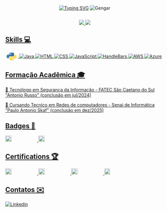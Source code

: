 <div align="center">
</div>

<div align="center">
  <a href="https://git.io/typing-svg"><img src="https://readme-typing-svg.demolab.com?font=Press+Start+2P&size=22&duration=1500&pause=750&center=true&vCenter=true&multiline=true&color=E347F7&width=642&height=130&lines=Ol%C3%A1+%2C+sejam+bem-vindos!;Meu+nome+%C3%A9+Lucas;e+este+%C3%A9+meu+perfil+no+GitHub!;%C2%AF%5C_(%E3%83%84)_%2F%C2%AF" align="center" alt="Typing SVG" /></a>

  <img src="https://i.pinimg.com/originals/4f/d0/c0/4fd0c049c173c9beb5a0101a84deb6f9.gif" min-width="200px" max-width="200px" width="200px" align="center" alt="Gengar">
</div>

<div align="center">
</div>

##
<div align="center">
  <a href="https://github.com/LucasCoFranco">
  <img height="175em" src="http://github-readme-streak-stats.herokuapp.com/?user=LucasCoFranco&amp;theme=transparent">
  <img height="175em" src="https://github-readme-stats.vercel.app/api/top-langs/?username=LucasCoFranco&layout=compact&langs_count=16&theme=transparent"/>
  </div>

<div style="display: inline_block">
 <h2> Skills 💻 </h2>
  <img align="center" alt="Python" height="30" width="40" src="https://raw.githubusercontent.com/devicons/devicon/master/icons/python/python-original.svg">
  <img align="center" alt="Java" height="30" width="40" src="https://download.logo.wine/logo/Java_(programming_language)/Java_(programming_language)-Logo.wine.png">
  <img align="center" alt="HTML" height="30" width="40" src="https://upload.wikimedia.org/wikipedia/commons/thumb/6/61/HTML5_logo_and_wordmark.svg/2048px-HTML5_logo_and_wordmark.svg.png">
  <img align="center" alt="CSS" height="30" width="40" src="https://upload.wikimedia.org/wikipedia/commons/thumb/d/d5/CSS3_logo_and_wordmark.svg/1452px-CSS3_logo_and_wordmark.svg.png">
  <img align="center" alt="JavaScript" height="30" width="40" src="https://static.vecteezy.com/system/resources/previews/027/127/463/non_2x/javascript-logo-javascript-icon-transparent-free-png.png">
  <img align="center" alt="HandleBars" height="30" width="40" src="https://cdn.worldvectorlogo.com/logos/handlebars.svg">
  <img align="center" alt="AWS" height="30" width="40" src="https://www.opentext.com/assets/images/partners/opentext-aws-logo-cover-416x274.png">
  <img align="center" alt="Azure" height="30" width="40" src="[https://logospng.org/wp-content/uploads/amazon-web-services.png](https://banner2.cleanpng.com/20180802/wxy/kisspng-microsoft-azure-cloud-computing-microsoft-corporat-pricing-insight-amp-analytics-microsoft-azure-5b62c6dd915251.7076960515332000935953.jpg)">
</div>

<div style="display: inline_block">
 <h2> Formação Acadêmica 🎓 </h2>
 
 📌 Tecnólogo em Segurança da Informação - FATEC São Caetano do Sul "Antonio Russo" (conclusão em jul/2024)
 
 📌 Cursando Tecnico em Redes de computadores - Senai de Informática "Paulo Antonio Skaf" (conclusão em dez/2025)
</div>

<div style="display: inline_block">
  <h2> Badges 🏅</h2>
  <a href="https://www.credly.com/badges/bff1daa9-d527-4d3e-ba68-9c8b5b6a4779/public_url">
  <img width="20%" height="20%"  src="https://images.credly.com/size/340x340/images/054913b2-e271-49a2-a1a4-9bf1c1f9a404/CyberEssentials.png"/>

  <a href="https://www.credly.com/badges/604e16da-ee24-440b-b2c0-2952c213ee39/public_url">
  <img width="20%" height="20%"  src="https://images.credly.com/images/70d71df5-f3dc-4380-9b9d-f22513a70417/CCNAITN__1_.png"/>
  
   <h2> Certifications 🏆</h2>
  <a href="https://www.credly.com/badges/2d1d9905-9dff-4da0-8109-c74de7a9b291/public_url">
  <img width="20%" height="20%"  src="https://images.credly.com/size/340x340/images/be8fcaeb-c769-4858-b567-ffaaa73ce8cf/image.png"/>

  <a href="https://www.credly.com/badges/4d5b1307-42d5-4d58-a7fb-8a2118705729/linked_in_profile?trk=public_profile_see-credential">
  <img width="20%" height="20%"  src="https://images.credly.com/size/340x340/images/fc1352af-87fa-4947-ba54-398a0e63322e/security-compliance-and-identity-fundamentals-600x600.png">
    
  <a href="https://www.credly.com/badges/28b3cdbc-4f59-40f0-8262-e0ef64930f8c/public_url">
  <img width="20%" height="20%"  src="https://images.credly.com/size/340x340/images/4136ced8-75d5-4afb-8677-40b6236e2672/azure-ai-fundamentals-600x600.png">

  <a href="https://www.credly.com/badges/f5eea9c7-80fd-4c78-9cba-c46f68ef46d0/public_url">
  <img width="19%" height="19%"  src="https://images.credly.com/size/340x340/images/2a6251f2-737b-4bf6-9190-d77570cc76fc/CERT-Fundamentals-Power-Platform.png">
</div>
  
## Contatos ✉️
  [![Linkedin](https://img.shields.io/badge/LinkedIn-0077B5?style=for-the-badge&logo=linkedin&logoColor=white)](https://www.linkedin.com/in/lucas-c-franco/)

